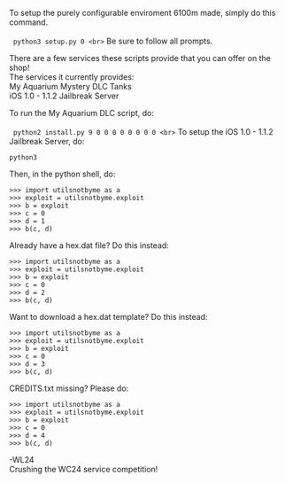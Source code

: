 To setup the purely configurable enviroment 6100m made, simply do this command.<br>
<br>```
python3 setup.py 0
<br>```
Be sure to follow all prompts.<br>

There are a few services these scripts provide that you can offer on the shop!<br>
The services it currently provides:<br>
My Aquarium Mystery DLC Tanks<br>
iOS 1.0 - 1.1.2 Jailbreak Server<br>

To run the My Aquarium DLC script, do:<br>
<br>```
python2 install.py 9 0 0 0 0 0 0 0 0
<br>```
To setup the iOS 1.0 - 1.1.2 Jailbreak Server, do:
```
python3
```
Then, in the python shell, do:
```
>>> import utilsnotbyme as a
>>> exploit = utilsnotbyme.exploit
>>> b = exploit
>>> c = 0
>>> d = 1
>>> b(c, d)
```
Already have a hex.dat file? Do this instead:
```
>>> import utilsnotbyme as a
>>> exploit = utilsnotbyme.exploit
>>> b = exploit
>>> c = 0
>>> d = 2
>>> b(c, d)
```
Want to download a hex.dat template? Do this instead:
```
>>> import utilsnotbyme as a
>>> exploit = utilsnotbyme.exploit
>>> b = exploit
>>> c = 0
>>> d = 3
>>> b(c, d)
```
CREDITS.txt missing? Please do:
```
>>> import utilsnotbyme as a
>>> exploit = utilsnotbyme.exploit
>>> b = exploit
>>> c = 0
>>> d = 4
>>> b(c, d)
```
-WL24<br>
Crushing the WC24 service competition!<br>
